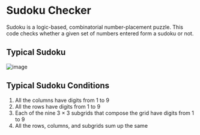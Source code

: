 # Sudoku Checker
Sudoku is a logic-based, combinatorial number-placement puzzle. This code checks whether a given set of numbers entered form a sudoku or not.

## Typical Sudoku
![image](https://user-images.githubusercontent.com/99457944/185755402-a6698def-5dbe-4ce6-afd4-82084255845f.png)

## Typical Sudoku Conditions
<ol>
<li>All the columns have digits from 1 to 9</li>
<li>All the rows have digits from 1 to 9</li>
<li>Each of the nine 3 × 3 subgrids that compose the grid have digits from 1 to 9</li>
<li>All the rows, columns, and subgrids sum up the same</li>
</ol>
